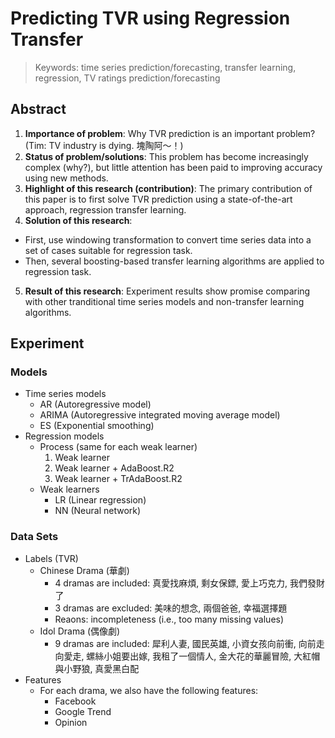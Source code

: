 # Predicting TVR using Regression Transfer

> Keywords: time series prediction/forecasting, transfer learning, regression, TV ratings prediction/forecasting

## Abstract
1. **Importance of problem**: Why TVR prediction is an important problem? (Tim: TV industry is dying. 塊陶阿～！)
2. **Status of problem/solutions**: This problem has become increasingly complex (why?), but little attention has been paid to improving accuracy using new methods.
3. **Highlight of this research (contribution)**: The primary contribution of this paper is to first solve TVR prediction using a state-of-the-art approach, regression transfer learning.
4. **Solution of this research**:
  - First, use windowing transformation to convert time series data into a set of cases suitable for regression task.
  - Then, several boosting-based transfer learning algorithms are applied to regression task.
5. **Result of this research**: Experiment results show promise comparing with other tranditional time series models and non-transfer learning algorithms.

## Experiment
### Models
- Time series models
  - AR (Autoregressive model)
  - ARIMA (Autoregressive integrated moving average model)
  - ES (Exponential smoothing)
- Regression models
  - Process (same for each weak learner)
    1. Weak learner
    2. Weak learner + AdaBoost.R2
    3. Weak learner + TrAdaBoost.R2
  - Weak learners
    - LR (Linear regression)
    - NN (Neural network)

### Data Sets
- Labels (TVR)
  - Chinese Drama (華劇)
    - 4 dramas are included: 真愛找麻煩, 剩女保鏢, 愛上巧克力, 我們發財了
    - 3 dramas are excluded: 美味的想念, 兩個爸爸, 幸福選擇題
    - Reaons: incompleteness (i.e., too many missing values)
  - Idol Drama (偶像劇)
    - 9 dramas are included: 犀利人妻, 國民英雄, 小資女孩向前衝, 向前走向愛走, 螺絲小姐要出嫁, 我租了一個情人, 金大花的華麗冒險, 大紅帽與小野狼, 真愛黑白配
- Features
  - For each drama, we also have the following features:
    - Facebook
    - Google Trend
    - Opinion
